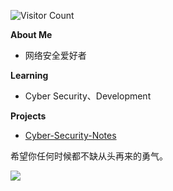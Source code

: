 ![Visitor Count](https://profile-counter.glitch.me/kyl1n0/count.svg)

**About Me**
- 网络安全爱好者

**Learning**
- Cyber Security、Development

**Projects**
- [Cyber-Security-Notes](https://github.com/kyl1n0/Cyber-Security-Notes)

希望你任何时候都不缺从头再来的勇气。

![](https://raw.githubusercontent.com/kyl1n0/kyl1n0/output/github-contribution-grid-snake.svg)
